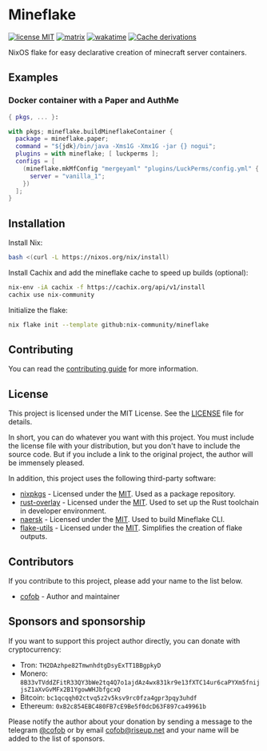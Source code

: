 # Mineflake

[![license MIT](https://img.shields.io/static/v1?label=License&message=MIT&color=FE7D37)](https://github.com/nix-community/mineflake/blob/main/LICENSE)
[![matrix](https://img.shields.io/static/v1?label=Matrix&message=%23mineflake:matrix.org&color=GREEN)](https://matrix.to/#/#mineflake:matrix.org)
[![wakatime](https://wakatime.com/badge/user/ebd31081-494e-4581-b228-7619d0fe1080/project/c81c6e21-8431-4002-839f-b7e8da67c3ae.svg)](https://wakatime.com/@ebd31081-494e-4581-b228-7619d0fe1080/projects/vewdumcbno)
[![Cache derivations](https://github.com/nix-community/mineflake/actions/workflows/build.yml/badge.svg)](https://github.com/nix-community/mineflake/actions/workflows/build.yml)

NixOS flake for easy declarative creation of minecraft server containers.

## Examples

### Docker container with a Paper and AuthMe

```nix
{ pkgs, ... }:

with pkgs; mineflake.buildMineflakeContainer {
  package = mineflake.paper;
  command = "${jdk}/bin/java -Xms1G -Xmx1G -jar {} nogui";
  plugins = with mineflake; [ luckperms ];
  configs = [
    (mineflake.mkMfConfig "mergeyaml" "plugins/LuckPerms/config.yml" {
      server = "vanilla_1";
    })
  ];
}
```

## Installation

Install Nix:

```sh
bash <(curl -L https://nixos.org/nix/install)
```

Install Cachix and add the mineflake cache to speed up builds (optional):

```sh
nix-env -iA cachix -f https://cachix.org/api/v1/install
cachix use nix-community
```

Initialize the flake:

```sh
nix flake init --template github:nix-community/mineflake
```

## Contributing

You can read the [contributing guide](CONTRIBUTING.md) for more information.

## License

This project is licensed under the MIT License. See the [LICENSE](LICENSE) file for details.

In short, you can do whatever you want with this project. You must include the license file
with your distribution, but you don't have to include the source code. But if you include a
link to the original project, the author will be immensely pleased.

In addition, this project uses the following third-party software:

- [nixpkgs](https://github.com/NixOS/nixpkgs) - Licensed under the
  [MIT](https://github.com/NixOS/nixpkgs/blob/master/COPYING).
  Used as a package repository.
- [rust-overlay](https://github.com/oxalica/rust-overlay) - Licensed under the
  [MIT](https://github.com/oxalica/rust-overlay/blob/master/LICENSE).
  Used to set up the Rust toolchain in developer environment.
- [naersk](https://github.com/nix-community/naersk) - Licensed under the
  [MIT](https://github.com/nix-community/naersk/blob/master/LICENSE).
  Used to build Mineflake CLI.
- [flake-utils](https://github.com/numtide/flake-utils) - Licensed under the
  [MIT](https://github.com/numtide/flake-utils/blob/master/LICENSE).
  Simplifies the creation of flake outputs.

## Contributors

If you contribute to this project, please add your name to the list below.

- [cofob](https://github.com/cofob) - Author and maintainer

## Sponsors and sponsorship

If you want to support this project author directly, you can donate with cryptocurrency:

- Tron: `TH2DAzhpe82TmwnhdtgDsyExTT1BBgpkyD`
- Monero: `8B33vTVddZFitR33QY3bWe2tq4Q7o1ajdAz4wx831kr9e13fXTC14ur6caPYXm5fnijjsZ1aXvGvMFx2B1YgowWHJbfgcxQ`
- Bitcoin: `bc1qcqqh02ctvq5z2v5ksv9rc0fza4gpr3pqy3uhdf`
- Ethereum: `0xB2c854EBC480FB7cE9Be5f0dcD63F897ca49961b`

Please notify the author about your donation by sending a message to the telegram
[@cofob](https://t.me/cofob) or by email [cofob@riseup.net](mailto:cofob@riseup.net)
and your name will be added to the list of sponsors.
